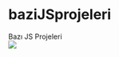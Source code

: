 # baziJSprojeleri
Bazı JS Projeleri <br>
<img src="https://www.google.com/url?sa=i&url=https%3A%2F%2Fgithub.com%2FZelechos%2FPragmatic_JS&psig=AOvVaw1_-KVw7q4cYPlzECZAFtbh&ust=1666122355137000&source=images&cd=vfe&ved=0CA0QjRxqFwoTCPiYicuD6PoCFQAAAAAdAAAAABAb">
